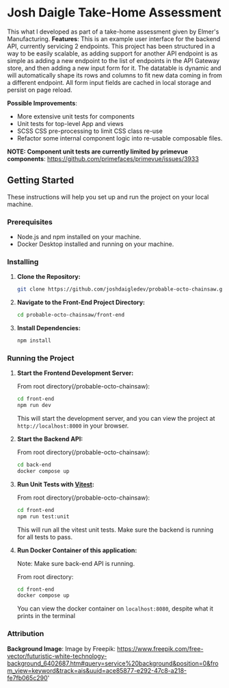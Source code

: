 # Josh Daigle Take-Home Assessment

This what I developed as part of a take-home assessment given by Elmer's Manufacturing.
**Features**:
This is an example user interface for the backend API, currently servicing 2 endpoints. This project has been
structured in a way to be easily scalable, as adding support for another API endpoint is as simple 
as adding a new endpoint to the list of endpoints in the API Gateway store, and then adding a new input 
form for it. The datatable is dynamic and will automatically shape its rows and columns to fit new data coming 
in from a different endpoint. All form input fields are cached in local storage and persist on page reload. 

**Possible Improvements**:
 - More extensive unit tests for components
 - Unit tests for top-level App and views
 - SCSS CSS pre-processing to limit CSS class re-use
 - Refactor some internal component logic into re-usable composable files.

 
**NOTE: Component unit tests are currently limited by primevue components**: 
https://github.com/primefaces/primevue/issues/3933

## Getting Started

These instructions will help you set up and run the project on your local machine.

### Prerequisites

- Node.js and npm installed on your machine.
- Docker Desktop installed and running on your machine.

### Installing
1. **Clone the Repository:**

   ```bash
   git clone https://github.com/joshdaigledev/probable-octo-chainsaw.git
   ```

2. **Navigate to the Front-End Project Directory:**

   ```bash
   cd probable-octo-chainsaw/front-end
   ```

3. **Install Dependencies:**

   ```bash
   npm install
   ```

### Running the Project

1. **Start the Frontend Development Server:**

   From root directory(/probable-octo-chainsaw):
   
   ```bash
   cd front-end
   npm run dev
   ```

   This will start the development server, and you can view the project at `http://localhost:8000` in your browser.

2. **Start the Backend API:**

   From root directory(/probable-octo-chainsaw):

   ```bash
   cd back-end
   docker compose up
   ```

3. **Run Unit Tests with [Vitest](https://vitest.dev/):**

   From root directory(/probable-octo-chainsaw):

   ```bash
   cd front-end
   npm run test:unit
   ```

   This will run all the vitest unit tests. Make sure the backend is running for all tests to pass. 

4. **Run Docker Container of this application:**
   
   Note: Make sure back-end API is running.

   From root directory:
   ```bash
   cd front-end
   docker compose up
   ```

   You can view the docker container on ```localhost:8080```, despite what it prints in the terminal 

### Attribution

**Background Image**:
Image by Freepik: https://www.freepik.com/free-vector/futuristic-white-technology-background_6402687.htm#query=service%20background&position=0&from_view=keyword&track=ais&uuid=ace85877-e292-47c8-a218-fe7fb065c290'
